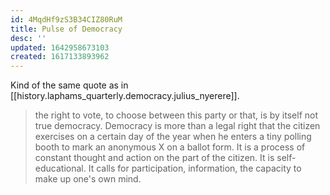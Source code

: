 ```yaml
---
id: 4MqdHf9zS3B34CIZ80RuM
title: Pulse of Democracy
desc: ''
updated: 1642958673103
created: 1617133893962
---
```


Kind of the same quote as in [[history.laphams_quarterly.democracy.julius_nyerere]].

>the right to vote, to choose between this party or that, is by itself
>not true democracy. Democracy is more than a legal right that the
>citizen exercises on a certain day of the year when he enters a tiny
>polling booth to mark an anonymous X on a ballot form. It is a process
>of constant thought and action on the part of the citizen. It is
>self-educational. It calls for participation, information, the capacity
>to make up one's own mind.
